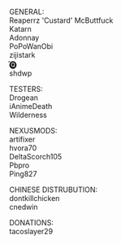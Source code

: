 ﻿GENERAL:  
Reaperrz 'Custard' McButtfuck  
Katarn  
Adonnay  
PoPoWanObi  
zijistark  
̑🅠  
shdwp  
  
TESTERS:  
Drogean  
iAnimeDeath  
Wilderness  
  
NEXUSMODS:  
artifixer  
hvora70  
DeltaScorch105  
Pbpro  
Ping827  

CHINESE DISTRUBUTION:  
dontkillchicken  
cnedwin  
  
DONATIONS:  
tacoslayer29  